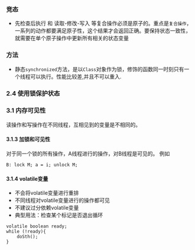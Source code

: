 ### 竞态 
- 先检查后执行 和 读取-修改-写入 等复合操作必须是原子的。重点是`复合操作`，一系列的动作都要满足原子性，这个结果才会返回正确。要保持状态一致性，就需要在单个原子操作中更新所有相关的状态变量


### 方法
- 静态`synchronized`方法，是以`Class`对象作为锁，修饰的函数同一时刻只有一个线程可以执行。性能比较差,并且不可以重入.

### 2.4 使用锁保护状态


### 3.1 内存可见性
读操作和写操作在不同线程，互相见到的变量是不相同的。

#### 3.1.3 加锁和可见性
对于同一个锁的所有操作，A线程进行的操作，对B线程是可见的。
例如
```A: lock M;i+=1;unlock M ;
B: lock M; a = i; unlock M;
```

#### 3.1.4 volatile变量
- 不会将volatile变量进行重排
- 不同线程对volatile变量进行的操作都可见
- 不建议过分依赖volatile变量
- 典型用法：检查某个标记是否退出循环
```
volatile boolean ready;
while (!ready){
    doSth();
}
```
